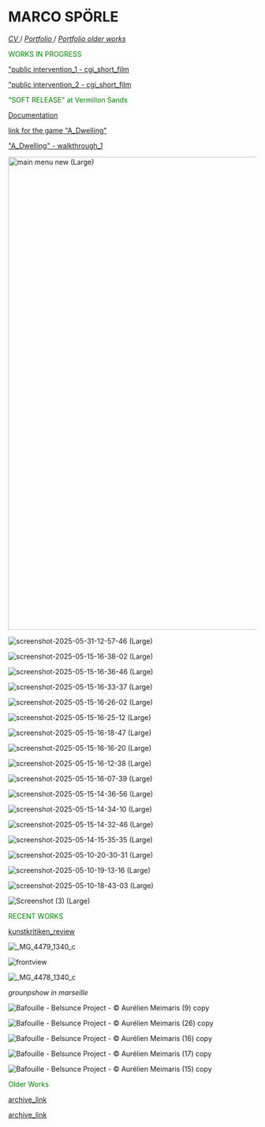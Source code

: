 # MARCO SPÖRLE

<a href="https://raw.githubusercontent.com/mspoerle/mspoerle.github.io/main/cv_marco.pdf" target="_blank" class="button"> *CV* </a>  /
<a href="https://raw.githubusercontent.com/mspoerle/mspoerle.github.io/main/portfolio_final12.pdf" target="_blank" class="button"> *Portfolio* </a>  /
<a href="https://raw.githubusercontent.com/mspoerle/mspoerle.github.io/main/portfolio3.1.pdf" target="_blank" class="button"> *Portfolio older works* </a> 


<text style="color: green">WORKS IN PROGRESS</text>


<a href="https://archive.org/details/intervention-1-1080p">"public intervention_1 - cgi_short_film</a>

<a href="https://archive.org/details/intervention-2-1080p">"public intervention_2 - cgi_short_film</a>

<text style="color: green">"SOFT RELEASE" at Vermilion Sands</text>

<a href="https://www.vermilionsands.net/SOFT-RELEASE">  Documentation

<a href="https://drive.google.com/drive/folders/1Q7BQCGQwROToIxZkxn1wTHj9ls4MgOWc?usp=drive_link"> link for the game "A_Dwelling"

<a href="https://archive.org/details/walkthrough-of-a_dwelling">"A_Dwelling" - walkthrough_1</a>

<img width="960" alt="main menu new (Large)" src="https://github.com/user-attachments/assets/008d4099-ae40-41d0-b24b-665ba8995694" />

![screenshot-2025-05-31-12-57-46 (Large)](https://github.com/user-attachments/assets/216ed411-9c0f-4ea2-bb21-af836a72f634)

![screenshot-2025-05-15-16-38-02 (Large)](https://github.com/user-attachments/assets/2f695ce9-d497-4696-9484-1329ca950093)

![screenshot-2025-05-15-16-36-46 (Large)](https://github.com/user-attachments/assets/8a5eb46c-2255-49fb-8dab-4837807318e2)

![screenshot-2025-05-15-16-33-37 (Large)](https://github.com/user-attachments/assets/ad0a75c9-168a-441b-8423-38656fde9773)

![screenshot-2025-05-15-16-26-02 (Large)](https://github.com/user-attachments/assets/c734bd7d-58be-49ad-ba96-9ff984d3370f)

![screenshot-2025-05-15-16-25-12 (Large)](https://github.com/user-attachments/assets/c4ddc831-8ddf-426e-a03e-58f2f4195273)

![screenshot-2025-05-15-16-18-47 (Large)](https://github.com/user-attachments/assets/1a3ec7be-693f-478d-8915-57820be284d8)

![screenshot-2025-05-15-16-16-20 (Large)](https://github.com/user-attachments/assets/8f609dee-b69f-45d9-bbd5-f01aedaaf213)

![screenshot-2025-05-15-16-12-38 (Large)](https://github.com/user-attachments/assets/88282774-2d68-4586-86c4-1a0329e8bdaf)

![screenshot-2025-05-15-16-07-39 (Large)](https://github.com/user-attachments/assets/6d593863-164e-435b-9186-e14f1d029bd0)

![screenshot-2025-05-15-14-36-56 (Large)](https://github.com/user-attachments/assets/2563c5a3-e69a-4fad-82dd-ef0b24ea1a5b)

![screenshot-2025-05-15-14-34-10 (Large)](https://github.com/user-attachments/assets/167a22d4-ce87-4ee5-a2e2-7a0755efa309)

![screenshot-2025-05-15-14-32-46 (Large)](https://github.com/user-attachments/assets/2ad1b2a7-05a1-4d32-a461-01a5690902b5)

![screenshot-2025-05-14-15-35-35 (Large)](https://github.com/user-attachments/assets/0ff9df48-81ab-4bc7-aa8c-2c894e093868)

![screenshot-2025-05-10-20-30-31 (Large)](https://github.com/user-attachments/assets/d5a935cf-c532-4ade-96df-2063fbbb8c80)

![screenshot-2025-05-10-19-13-16 (Large)](https://github.com/user-attachments/assets/00dd3e89-fd6a-45a5-9777-a4c9bc8272ae)

![screenshot-2025-05-10-18-43-03 (Large)](https://github.com/user-attachments/assets/45d9494a-f601-4ad7-9144-eb2b662283a3)

![Screenshot (3) (Large)](https://github.com/user-attachments/assets/8232e7b9-4977-4c9c-b31e-893cf1f451d0)








<text style="color: green">RECENT WORKS</text>

<a href="https://kunstkritikk.dk/gentrificeringsmaskinen/">kunstkritiken_review</a>


![_MG_4479_1340_c](https://github.com/user-attachments/assets/e4e05f3b-b287-435c-8369-5c2c53b7c093)

![frontview](https://github.com/user-attachments/assets/4e4c44ce-fbf6-4f86-ab32-ecb61a6fda65)

![_MG_4478_1340_c](https://github.com/user-attachments/assets/3edee609-279e-4419-942a-3770db1f3136)

_grounpshow in marseille_

![Bafouille - Belsunce Project - © Aurélien Meimaris (9) copy](https://github.com/user-attachments/assets/0d1a5e6b-4d73-4aeb-bc1d-af1081698266)

![Bafouille - Belsunce Project - © Aurélien Meimaris (26) copy](https://github.com/user-attachments/assets/a2d1025e-915a-4f96-a5a7-f7966a7e8f73)

![Bafouille - Belsunce Project - © Aurélien Meimaris (16) copy](https://github.com/user-attachments/assets/73998bfe-47f4-4572-9ef5-0ad311ce2c4f)

![Bafouille - Belsunce Project - © Aurélien Meimaris (17) copy](https://github.com/user-attachments/assets/419f2442-4ff0-4bb8-8682-d55b5e20616c)

![Bafouille - Belsunce Project - © Aurélien Meimaris (15) copy](https://github.com/user-attachments/assets/52c26d71-6e56-48d0-98d0-b71e1a058d82)




<text style="color: green">Older Works</text>

<a href="https://www.contemporaryartlibrary.org/artist/marco-sporle-34329">archive_link</a>

<a href="https://daily-lazy.com/2016/03/felix-riemann-marco-sporle-tobias-willmann-at-garret-grimoire-vienna.html">archive_link</a>
